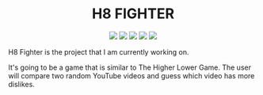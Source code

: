 <h1 align = "center">H8 FIGHTER</h1>

<p align = "center">

<img src="https://img.shields.io/badge/made%20by-kowshiknoor-lightgrey">

<img src="https://img.shields.io/badge/vue-3.2.31-green">

<img src="https://img.shields.io/badge/vue-47.7%-informational">

<img src="https://img.shields.io/badge/flask-2.0.2-important">

<img src="https://img.shields.io/badge/python-41.4%-yellow">

</p>

H8 Fighter is the project that I am currently working on. 

It's going to be a game that is similar to The Higher Lower Game. The user will compare two random YouTube videos and guess which video has more dislikes. 